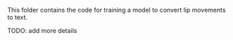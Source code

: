 This folder contains the code for training a model to convert lip movements to text.

TODO: add more details